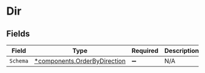 # Dir


## Fields

| Field                                                                   | Type                                                                    | Required                                                                | Description                                                             |
| ----------------------------------------------------------------------- | ----------------------------------------------------------------------- | ----------------------------------------------------------------------- | ----------------------------------------------------------------------- |
| `Schema`                                                                | [*components.OrderByDirection](../../models/shared/orderbydirection.md) | :heavy_minus_sign:                                                      | N/A                                                                     |